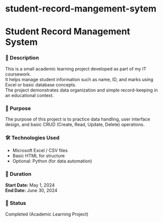 # student-record-mangement-sytem
# Student Record Management System

### 📖 Description
This is a small academic learning project developed as part of my IT coursework.  
It helps manage student information such as name, ID, and marks using Excel or basic database concepts.  
The project demonstrates data organization and simple record-keeping in an educational context.

### 🧠 Purpose
The purpose of this project is to practice data handling, user interface design, and basic CRUD (Create, Read, Update, Delete) operations.

### 🛠️ Technologies Used
- Microsoft Excel / CSV files  
- Basic HTML for structure  
- Optional: Python (for data automation)  

### 📅 Duration
**Start Date:** May 1, 2024  
**End Date:** June 30, 2024  

### 📌 Status
Completed (Academic Learning Project)
